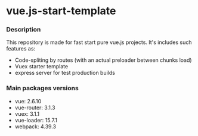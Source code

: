 # vue.js-start-template

### Description

This repository is made for fast start pure vue.js projects. It's includes such features as:
* Code-spliting by routes (with an actual preloader between chunks load)
* Vuex starter template
* express server for test production builds

### Main packages versions

* vue: 2.6.10
* vue-router: 3.1.3
* vuex: 3.1.1
* vue-loader: 15.7.1
* webpack: 4.39.3
